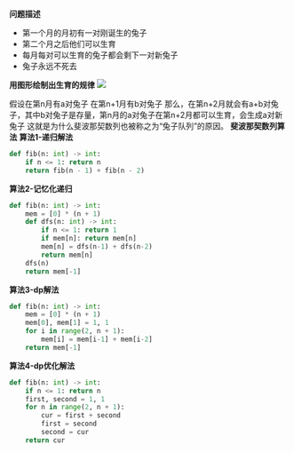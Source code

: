 **问题描述**
- 第一个月的月初有一对刚诞生的兔子
- 第二个月之后他们可以生育
- 每月每对可以生育的兔子都会剩下一对新兔子
- 兔子永远不死去

**用图形绘制出生育的规律**
![][image-1]

假设在第n月有a对兔子
在第n+1月有b对兔子
那么，在第n+2月就会有a+b对兔子，其中b对兔子是存量，第n月的a对兔子在第n+2月都可以生育，会生成a对新兔子
这就是为什么斐波那契数列也被称之为“兔子队列”的原因。
**斐波那契数列算法**
**算法1-递归解法**
```python
def fib(n: int) -> int:
	if n <= 1: return n 
	return fib(n - 1) + fib(n - 2)
```
**算法2-记忆化递归**
```python
def fib(n: int) -> int:
	mem = [0] * (n + 1)
	def dfs(n: int) -> int:
		if n <= 1: return 1
		if mem[n]: return mem[n]
		mem[n] = dfs(n-1) + dfs(n-2)
		return mem[n]
	dfs(n)
	return mem[-1]	
```
**算法3-dp解法**
```python
def fib(n: int) -> int:
	mem = [0] * (n + 1)
	mem[0], mem[1] = 1, 1
	for i in range(2, n + 1):
		mem[i] = mem[i-1] + mem[i-2]
	return mem[-1]

```
**算法4-dp优化解法**
```python
def fib(n: int) -> int:
	if n <= 1: return n
	first, second = 1, 1
	for n in range(2, n + 1):
		cur = first + second
		first = second
		second = cur
	return cur
```


[image-1]:	https://tva1.sinaimg.cn/large/008i3skNgy1gsrufdfra5j317m0lgmy8.jpg